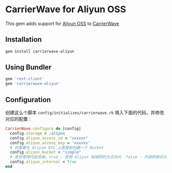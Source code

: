 # CarrierWave for Aliyun OSS

This gem adds support for [Aliyun OSS](http://oss.aliyun.com) to [CarrierWave](https://github.com/jnicklas/carrierwave/)

## Installation

```bash
gem install carrierwave-aliyun
```

## Using Bundler

```ruby
gem 'rest-client'
gem 'carrierwave-aliyun'
```

## Configuration

创建这么个脚本 `config/initializes/carrierwave.rb` 填入下面的代码，并修改对应的配置：

```ruby
CarrierWave.configure do |config|
  config.storage = :aliyun
  config.aliyun_access_id = "xxxxxx"
  config.aliyun_access_key = 'xxxxxx'
  # 你需要在 Aliyum OSS 上面提前创建一个 Bucket
  config.aliyun_bucket = "simple"
  # 是否使用内部连接，true - 使用 Aliyun 局域网的方式访问  false - 外部网络访问
  config.aliyun_internal = true
end
```